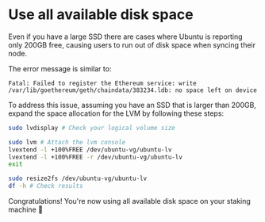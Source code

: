 # Use all available disk space

Even if you have a large SSD there are cases where Ubuntu is reporting only 200GB free, causing users to run out of disk space when syncing their node.

The error message is similar to:

`Fatal: Failed to register the Ethereum service: write /var/lib/goethereum/geth/chaindata/383234.ldb: no space left on device`

To address this issue, assuming you have an SSD that is larger than 200GB, expand the space allocation for the LVM by following these steps:

```bash
sudo lvdisplay # Check your logical volume size

sudo lvm # Attach the lvm console
lvextend -l +100%FREE /dev/ubuntu-vg/ubuntu-lv
lvextend -l +100%FREE -r /dev/ubuntu-vg/ubuntu-lv
exit

sudo resize2fs /dev/ubuntu-vg/ubuntu-lv
df -h # Check results
```

Congratulations! You're now using all available disk space on your staking machine 🥳
